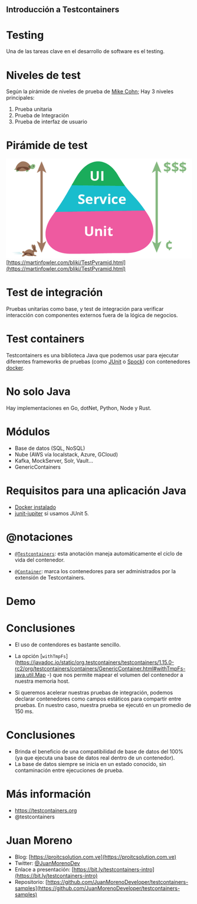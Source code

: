 ## Introducción a Testcontainers

# Testing

Una de las tareas clave en el desarrollo de software es el testing.

# Niveles de test

Según la pirámide de niveles de prueba de [Mike Cohn](https://martinfowler.com/bliki/TestPyramid.html); Hay 3 niveles principales:

1. Prueba unitaria
2. Prueba de Integración
3. Prueba de interfaz de usuario

# Pirámide de test

![Figura 1. Pirámide de prueba.](img/test-pyramid.png)
[https://martinfowler.com/bliki/TestPyramid.html](https://martinfowler.com/bliki/TestPyramid.html)

# Test de integración
Pruebas unitarias como base, y test de integración para verificar interacción con componentes externos fuera de la lógica de negocios.

# Test containers 
Testcontainers es una biblioteca Java que podemos usar para ejecutar diferentes frameworks de pruebas (como [JUnit](https://junit.org/junit5/) o [Spock](http://spockframework.org/)) con contenedores [docker](https://www.docker.com/).

# No solo Java

Hay implementaciones en Go, dotNet, Python, Node y Rust.

# Módulos 

* Base de datos (SQL, NoSQL)
* Nube (AWS vía localstack, Azure, GCloud)
* Kafka, MockServer, Solr, Vault...
* GenericContainers 

# Requisitos para una aplicación Java

* [Docker instalado](https://www.testcontainers.org/supported_docker_environment/)
* [junit-jupiter](https://search.maven.org/search?q=a:junit-jupiter%20AND%20g:org.testcontainers) si usamos JUnit 5.

# @notaciones

* [`@Testcontainers`](https://javadoc.io/doc/org.testcontainers/junit-jupiter/latest/org/testcontainers/junit/jupiter/Testcontainers.html): esta anotación maneja automáticamente el ciclo de vida del contenedor.

* [`@Container`](https://javadoc.io/doc/org.testcontainers/junit-jupiter/latest/org/testcontainers/junit/jupiter/Container.html): marca los contenedores para ser administrados por la extensión de Testcontainers.     

# Demo

# Conclusiones

* El uso de contendores es bastante sencillo.

* La opción [`withTmpFs`](https://javadoc.io/static/org.testcontainers/testcontainers/1.15.0-rc2/org/testcontainers/containers/GenericContainer.html#withTmpFs-java.util.Map -) que nos permite mapear el volumen del contenedor a nuestra memoria host.

* Si queremos acelerar nuestras pruebas de integración, podemos declarar contenedores como campos estáticos para compartir entre pruebas. En nuestro caso, nuestra prueba se ejecutó en un promedio de 150 ms.

# Conclusiones

* Brinda el beneficio de una compatibilidad de base de datos del 100% (ya que ejecuta una base de datos real dentro de un contenedor).
* La base de datos siempre se inicia en un estado conocido, sin contaminación entre ejecuciones de prueba.

# Más información

* https://testcontainers.org
* @testcontainers

# Juan Moreno

* Blog: [https://proitcsolution.com.ve](https://proitcsolution.com.ve)
* Twitter: [@JuanMorenoDev](https://twitter.com/JuanMorenoDev)
* Enlace a presentación: [https://bit.ly/testcontainers-intro](https://bit.ly/testcontainers-intro) 
* Repositorio: [https://github.com/JuanMorenoDeveloper/testcontainers-samples](https://github.com/JuanMorenoDeveloper/testcontainers-samples)